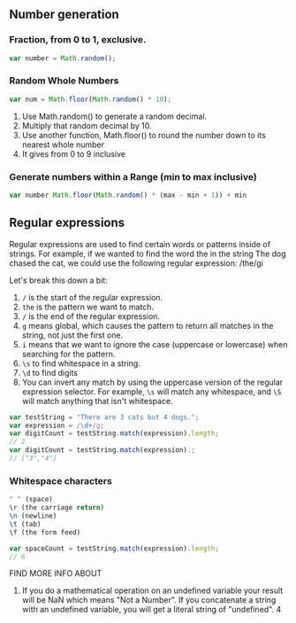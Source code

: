 ## Number generation
### Fraction, from 0 to 1, exclusive.
```javascript
var number = Math.random();
```
### Random Whole Numbers
```javascript
var num = Math.floor(Math.random() * 10);
```
1. Use Math.random() to generate a random decimal.
2. Multiply that random decimal by 10.
3. Use another function, Math.floor() to round the number down to its nearest whole number
4. It gives from 0 to 9 inclusive

### Generate numbers within a Range (min to max inclusive)
```javascript
var number Math.floor(Math.random() * (max - min + 1)) + min
```
## Regular expressions
Regular expressions are used to find certain words or patterns inside of strings. For example, if we wanted to find the word the in the string The dog chased the cat, we could use the following regular expression: /the/gi

Let's break this down a bit:

1. `/` is the start of the regular expression.
2. `the` is the pattern we want to match.
3. `/` is the end of the regular expression.
4. `g` means global, which causes the pattern to return all matches in the string, not just the first one.
5. `i` means that we want to ignore the case (uppercase or lowercase) when searching for the pattern.
6.  `\s` to find whitespace in a string.
7.  `\d` to find digits
8.  You can invert any match by using the uppercase version of the regular expression selector. For example, `\s` will match any whitespace, and `\S` will match anything that isn't whitespace.

```javascript
var testString = "There are 3 cats but 4 dogs.";
var expression = /\d+/g;
var digitCount = testString.match(expression).length;
// 2
var digitCount = testString.match(expression).;
// ["3","4"]
```

### Whitespace characters
```javascript
" " (space)
\r (the carriage return)
\n (newline)
\t (tab)
\f (the form feed)

var spaceCount = testString.match(expression).length;
// 6
```

FIND MORE INFO ABOUT

1. If you do a mathematical operation on an undefined variable your result will be NaN which means "Not a Number". If you concatenate a string with an undefined variable, you will get a literal string of "undefined".
4
